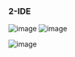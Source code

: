 ### 2-IDE
![image](https://github.com/oleksandrblazhko/ai-213-fokin/assets/79007252/fb4099f0-9ec8-4fb8-9523-5cfa559c5da7)
![image](https://github.com/oleksandrblazhko/ai-213-fokin/assets/79007252/3e868910-4aa6-48c9-95c0-a063651ce891)

![image](https://github.com/oleksandrblazhko/ai-213-fokin/assets/79007252/9e5d1b66-4c43-4621-af93-a415893f9907)
